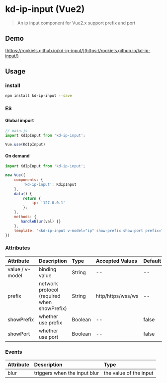 # kd-ip-input (Vue2)
> An ip input component for Vue2.x
> support prefix and port

## Demo
[https://rookiels.github.io/kd-ip-input/](https://rookiels.github.io/kd-ip-input/)
## Usage

### install
```bash
npm install kd-ip-input --save
```
### ES

#### Global import
```javascript
// main.js
import KdIpInput from 'kd-ip-input';

Vue.use(KdIpInput)
```

#### On demand
```javascript
import KdIpInput from 'kd-ip-input';

new Vue({
    components: {
        'kd-ip-input': KdIpInput
    },
    data() {
        return {
            ip: '127.0.0.1'
        };
    },
    methods: {
       handleBlur(val) {}
    },
    template: '<kd-ip-input v-model="ip" show-prefix show-port prefix="http" @blur="handleBlur"></kd-ip-input>'
})
```

### Attributes
| Attribute | Description | Type | Accepted Values | Default
|:--|:--|:--|:--|:--|
| value / v-model | binding value | String | -- | --
| prefix | network protocol (required when showPrefix) | String | http/https/wss/ws | --
| showPrefix | whether use prefix | Boolean | -- | false
| showPort | whether use port | Boolean | -- | false

### Events
| Attribute | Description | Type |
|:--|:--|:--|
| blur | triggers when the input blur | the value of the input